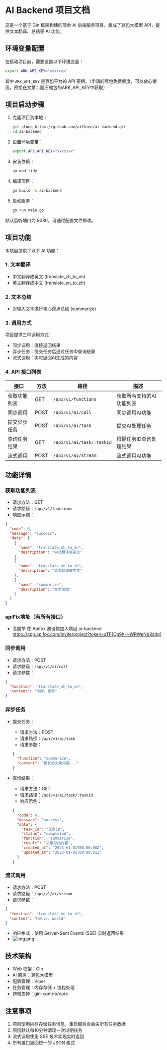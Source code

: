 # AI Backend 项目文档

这是一个基于 Gin 框架构建的简单 AI 后端服务项目，集成了豆包大模型 API，提供文本翻译、总结等 AI 功能。

## 环境变量配置

在启动项目前，需要设置以下环境变量：

```bash
export ARK_API_KEY="xxxxxxx"
```


其中 `ARK_API_KEY` 是豆包平台的 API 密钥。（申请的豆包免费额度，可以放心使用，密钥在文第二题压缩包的ARK_API_KEY中获取）

## 项目启动步骤

1. 克隆项目到本地：
   ```bash
   git clone https://github.com/atChine/ai-backend.git
   cd ai-backend
   ```


2. 设置环境变量：
   ```bash
   export ARK_API_KEY="xxxxxxx"
   ```


3. 安装依赖：
   ```bash
   go mod tidy
   ```


4. 编译项目：
   ```bash
   go build -o ai-backend
   ```


5. 启动服务：
   ```bash
   go run main.go
   ```


默认监听端口为 8080，可通过配置文件修改。

## 项目功能

本项目提供了以下 AI 功能：

### 1. 文本翻译
- 中文翻译成英文 (translate_zh_to_en)
- 英文翻译成中文 (translate_en_to_zh)

### 2. 文本总结
- 对输入文本进行核心观点总结 (summarize)

### 3. 调用方式
项目提供三种调用方式：
- 同步调用：直接返回结果
- 异步任务：提交任务后通过任务ID查询结果
- 流式调用：实时返回AI生成的内容

### 4. API 接口列表

| 接口 | 方法 | 路径 | 描述 |
|------|------|------|------|
| 获取功能列表 | GET | `/api/v1/functions` | 获取所有支持的AI功能列表 |
| 同步调用 | POST | `/api/v1/ai/call` | 同步调用AI功能 |
| 提交异步任务 | POST | `/api/v1/ai/task` | 提交AI处理任务 |
| 查询任务结果 | GET | `/api/v1/ai/task/:taskId` | 根据任务ID查询处理结果 |
| 流式调用 | POST | `/api/v1/ai/stream` | 流式调用AI功能 |

## 功能详情

### 获取功能列表
- 请求方法：GET
- 请求路径：`/api/v1/functions`
- 响应示例：
```json
{
  "code": 0,
  "message": "success",
  "data": [
    {
      "name": "translate_zh_to_en",
      "description": "中文翻译成英文"
    },
    {
      "name": "translate_en_to_zh",
      "description": "英文翻译成中文"
    },
    {
      "name": "summarize",
      "description": "文本总结"
    }
  ]
}
```
### apiFix地址（有所有接口）
- 高朋举 在 Apifox 邀请你加入项目 ai-backend https://app.apifox.com/invite/project?token=aTF1Cg9h-HWRWeNb8zdg1

### 同步调用
- 请求方法：POST
- 请求路径：`/api/v1/ai/call`
- 请求参数：
```json
{
  "function": "translate_zh_to_en",
  "content": "你好，世界"
}
```


### 异步任务
- 提交任务：
    - 请求方法：POST
    - 请求路径：`/api/v1/ai/task`
    - 请求参数：
  ```json
  {
    "function": "summarize",
    "content": "很长的文章内容..."
  }
  ```


- 查询结果：
    - 请求方法：GET
    - 请求路径：`/api/v1/ai/task/:taskId`
    - 响应示例：
  ```json
  {
    "code": 0,
    "message": "success",
    "data": {
      "task_id": "任务ID",
      "status": "completed",
      "function": "summarize",
      "result": "文章总结内容",
      "created_at": "2023-01-01T00:00:00Z",
      "updated_at": "2023-01-01T00:00:01Z"
    }
  }
  ```


### 流式调用
- 请求方法：POST
- 请求路径：`/api/v1/ai/stream`
- 请求参数：
```json
{
  "function": "translate_en_to_zh",
  "content": "Hello, world"
}
```

- 响应格式：使用 Server-Sent Events (SSE) 实时返回结果
- ![img.png](image/img.png)



## 技术架构

- Web 框架：Gin
- AI 服务：豆包大模型
- 配置管理：Viper
- 任务管理：内存存储 + 协程处理
- 跨域支持：gin-contrib/cors

## 注意事项

1. 项目使用内存存储任务信息，重启服务会丢失所有任务数据
2. 项目默认每10分钟清理一次过期任务
3. 流式调用使用 SSE 技术实现实时返回
4. 所有接口返回统一的 JSON 格式